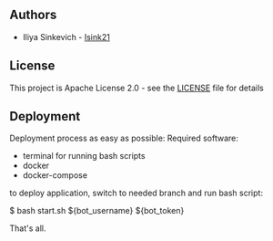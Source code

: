 ## Authors
* Iliya Sinkevich - [Isink21](https://github.com/Isink21)

## License
This project is Apache License 2.0 - see the [LICENSE](LICENSE) file for details

## Deployment
Deployment process as easy as possible:
Required software:
- terminal for running bash scripts
- docker
- docker-compose

to deploy application, switch to needed branch and run bash script:

$ bash start.sh ${bot_username} ${bot_token}

That's all.
